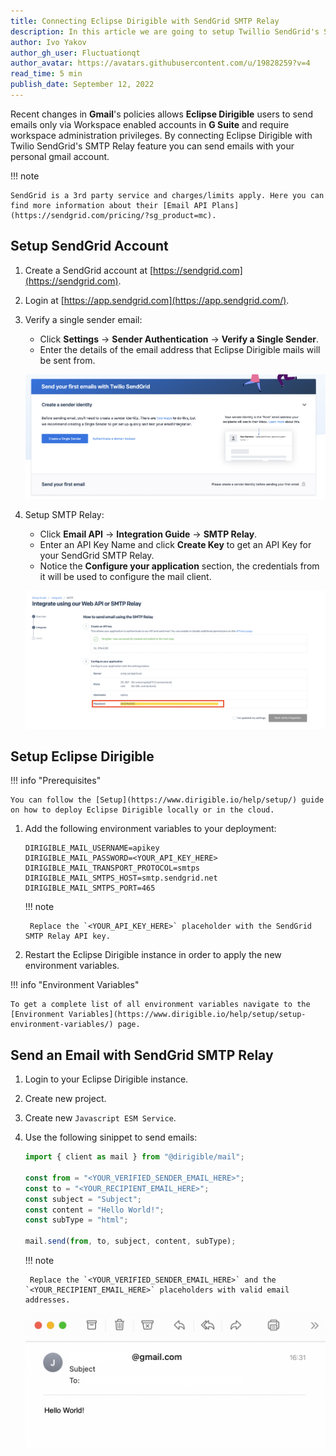 ```yaml
---
title: Connecting Eclipse Dirigible with SendGrid SMTP Relay
description: In this article we are going to setup Twillio SendGrid's SMTP Relay with Eclipse Dirigible.
author: Ivo Yakov
author_gh_user: Fluctuationqt
author_avatar: https://avatars.githubusercontent.com/u/19828259?v=4
read_time: 5 min
publish_date: September 12, 2022
---
```


Recent changes in **Gmail**'s policies allows **Eclipse Dirigible** users to send emails only via Workspace enabled accounts in **G Suite** and require workspace administration privileges. By connecting Eclipse Dirigible with Twilio SendGrid's SMTP Relay feature you can send emails with your personal gmail account. 

!!! note

    SendGrid is a 3rd party service and charges/limits apply. Here you can find more information about their [Email API Plans](https://sendgrid.com/pricing/?sg_product=mc). 


## Setup SendGrid Account

1. Create a SendGrid account at [https://sendgrid.com](https://sendgrid.com).
1. Login at [https://app.sendgrid.com](https://app.sendgrid.com/).
1. Verify a single sender email:

    - Click **Settings** &#8594; **Sender Authentication** &#8594; **Verify a Single Sender**.
    - Enter the details of the email address that Eclipse Dirigible mails will be sent from.

    ![Create Single Sender](../../../images/sendgrid-smtp-relay-setup/create-single-sender.png)

1. Setup SMTP Relay:

    - Click **Email API** &#8594; **Integration Guide** &#8594; **SMTP Relay**.
    - Enter an API Key Name and click **Create Key** to get an API Key for your SendGrid SMTP Relay.
    - Notice the **Configure your application** section, the credentials from it will be used to configure the mail client.
  
    ![API Key](../../../images/sendgrid-smtp-relay-setup/api-key.png)

## Setup Eclipse Dirigible

!!! info "Prerequisites"

    You can follow the [Setup](https://www.dirigible.io/help/setup/) guide on how to deploy Eclipse Dirigible locally or in the cloud.

1. Add the following environment variables to your deployment:

    ```
    DIRIGIBLE_MAIL_USERNAME=apikey
    DIRIGIBLE_MAIL_PASSWORD=<YOUR_API_KEY_HERE>
    DIRIGIBLE_MAIL_TRANSPORT_PROTOCOL=smtps
    DIRIGIBLE_MAIL_SMTPS_HOST=smtp.sendgrid.net
    DIRIGIBLE_MAIL_SMTPS_PORT=465
    ```

    !!! note

        Replace the `<YOUR_API_KEY_HERE>` placeholder with the SendGrid SMTP Relay API key.

1. Restart the Eclipse Dirigible instance in order to apply the new environment variables.

!!! info "Environment Variables"

    To get a complete list of all environment variables navigate to the [Environment Variables](https://www.dirigible.io/help/setup/setup-environment-variables/) page.

## Send an Email with SendGrid SMTP Relay

1. Login to your Eclipse Dirigible instance.
1. Create new project.
1. Create new `Javascript ESM Service`.
1. Use the following sinippet to send emails:

    ```javascript
    import { client as mail } from "@dirigible/mail";
    
    const from = "<YOUR_VERIFIED_SENDER_EMAIL_HERE>";
    const to = "<YOUR_RECIPIENT_EMAIL_HERE>";
    const subject = "Subject";
    const content = "Hello World!";
    const subType = "html";
    
    mail.send(from, to, subject, content, subType);
    ```

    !!! note

        Replace the `<YOUR_VERIFIED_SENDER_EMAIL_HERE>` and the `<YOUR_RECIPIENT_EMAIL_HERE>` placeholders with valid email addresses.


    ![Mail Delivered](../../../images/sendgrid-smtp-relay-setup/mail-delivered.png)
